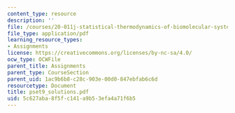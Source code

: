 ```yaml
---
content_type: resource
description: ''
file: /courses/20-011j-statistical-thermodynamics-of-biomolecular-systems-be-011j-spring-2004/5c627aba8f5fc141a9b53efa4a71f6b5_pset9_solutions.pdf
file_type: application/pdf
learning_resource_types:
- Assignments
license: https://creativecommons.org/licenses/by-nc-sa/4.0/
ocw_type: OCWFile
parent_title: Assignments
parent_type: CourseSection
parent_uid: 1ac9b6b8-c28c-903e-00d0-847ebfab6c6d
resourcetype: Document
title: pset9_solutions.pdf
uid: 5c627aba-8f5f-c141-a9b5-3efa4a71f6b5
---
```

